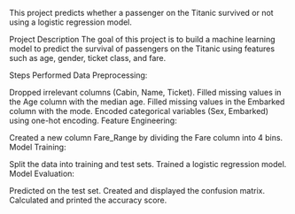 This project predicts whether a passenger on the Titanic survived or not using a logistic regression model.

Project Description
The goal of this project is to build a machine learning model to predict the survival of passengers on the Titanic using features such as age, gender, ticket class, and fare.

Steps Performed
Data Preprocessing:

Dropped irrelevant columns (Cabin, Name, Ticket).
Filled missing values in the Age column with the median age.
Filled missing values in the Embarked column with the mode.
Encoded categorical variables (Sex, Embarked) using one-hot encoding.
Feature Engineering:

Created a new column Fare_Range by dividing the Fare column into 4 bins.
Model Training:

Split the data into training and test sets.
Trained a logistic regression model.
Model Evaluation:

Predicted on the test set.
Created and displayed the confusion matrix.
Calculated and printed the accuracy score.
